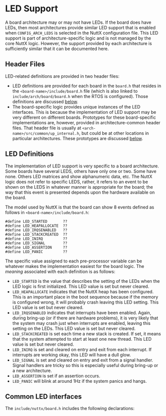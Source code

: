 LED Support
===========

A board architecture may or may not have LEDs. If the board does have
LEDs, then most architectures provide similar LED support that is
enabled when `CONFIG_ARCH_LEDS` is selected in the NuttX configuration
file. This LED support is part of architecture-specific logic and is not
managed by the core NuttX logic. However, the support provided by each
architecture is sufficiently similar that it can be documented here.

Header Files
------------

LED-related definitions are provided in two header files:

-   LED definitions are provided for each board in the `board.h` that
    resides in the `<board-name>/include/board.h` file (which is also
    linked to `include/arch/board/board.h` when the RTOS is configured).
    Those definitions are discussed [below](#leddefinitions).
-   The board-specific logic provides unique instances of the LED
    interfaces. This is because the implementation of LED support may be
    very different on different boards. Prototypes for these
    board-specific implementations are, however, provided in
    architecture-common header files. That header file is usually at
    `<arch-name>/src/common/up_internal.h`, but could be at other
    locations in particular architectures. These prototypes are
    discussed [below](#ledapis).

LED Definitions
---------------

The implementation of LED support is very specific to a board
architecture. Some boards have several LEDS, others have only one or
two. Some have none. Others LED matrices and show alphanumeric data,
etc. The NuttX logic does not refer to specific LEDS, rather, it refers
to an event to be shown on the LEDS in whatever manner is appropriate
for the board; the way that this event is presented depends upon the
hardware available on the board.

The model used by NuttX is that the board can show 8 events defined as
follows in `<board-name>/include/board.h`:

``` {.c}
#define LED_STARTED       ??
#define LED_HEAPALLOCATE  ??
#define LED_IRQSENABLED   ??
#define LED_STACKCREATED  ??
#define LED_INIRQ         ??
#define LED_SIGNAL        ??
#define LED_ASSERTION     ??
#define LED_PANIC         ??
```

The specific value assigned to each pre-processor variable can be
whatever makes the implementation easiest for the board logic. The
*meaning* associated with each definition is as follows:

-   `LED_STARTED` is the value that describes the setting of the LEDs
    when the LED logic is first initialized. This LED value is set but
    never cleared.
-   `LED_HEAPALLOCATE` indicates that the NuttX heap has been
    configured. This is an important place in the boot sequence because
    if the memory is configured wrong, it will probably crash leaving
    this LED setting. This LED value is set but never cleared.
-   `LED_IRQSENABLED` indicates that interrupts have been enabled.
    Again, during bring-up (or if there are hardware problems), it is
    very likely that the system may crash just when interrupts are
    enabled, leaving this setting on the LEDs. This LED value is set but
    never cleared.
-   `LED_STACKCREATED` is set each time a new stack is created. If set,
    it means that the system attempted to start at least one new thread.
    This LED value is set but never cleared.
-   `LED_INIRQ` is set and cleared on entry and exit from each
    interrupt. If interrupts are working okay, this LED will have a dull
    glow.
-   `LED_SIGNAL` is set and cleared on entry and exit from a signal
    handler. Signal handlers are tricky so this is especially useful
    during bring-up or a new architecture.
-   `LED_ASSERTION` is set if an assertion occurs.
-   `LED_PANIC` will blink at around 1Hz if the system panics and hangs.

Common LED interfaces
---------------------

The `include/nuttx/board.h` includes the following declarations:
